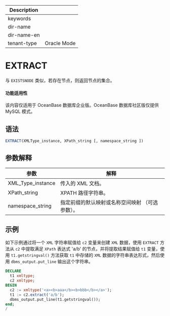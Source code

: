 | Description   |                 |
|---------------|-----------------|
| keywords      |                 |
| dir-name      |                 |
| dir-name-en   |                 |
| tenant-type   | Oracle Mode     |

# EXTRACT

与 `EXISTSNODE` 类似，若存在节点，则返回节点的集合。

  <main id="notice" >
    <h4>功能适用性</h4>
    <p>该内容仅适用于 OceanBase 数据库企业版。OceanBase 数据库社区版仅提供 MySQL 模式。</p>
  </main>

## 语法

```sql
EXTRACT(XMLType_instance, XPath_string [, namespace_string ])
```

## 参数解释

|   参数    |                   解释                   |
|---------|----------------------------------------|
| XML_Type_instance | 传入的 XML 文档。|
| XPath_string | XPATH 路径字符串。 |
| namespace_string | 指定前缀的默认映射或名称空间映射 （可选参数）。|

## 示例

如下示例通过将一个 `XML` 字符串赋值给 `c2` 变量来创建 `XML` 数据，使用 `EXTRACT` 方法从 `c2` 中提取满足 `XPath` 表达式 'a/b' 的节点，并将提取结果赋值给 `t1` 变量，使用 `t1.getstringval()` 方法获取 `t1` 中存储的 `XML` 数据的字符串表达形式，然后使用 `dbms_output.put_line` 输出这个字符串。

```sql
DECLARE
  t1 xmltype;
  c2 xmltype;
BEGIN
  c2 := xmltype('<a><b>aaa</b><b>bbb</b></a>');
  t1 := c2.extract('a/b');
  dbms_output.put_line(t1.getstringval());
end;
/
```
